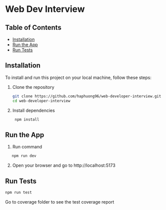 # Web Dev Interview

## Table of Contents

- [Installation](#installation)
- [Run the App](#run-the-app)
- [Run Tests](#run-tests)

## Installation

To install and run this project on your local machine, follow these steps:

1. Clone the repository

   ```bash
   git clone https://github.com/haphuong96/web-developer-interview.git
   cd web-developer-interview
   ```

2. Install dependencies

   ```bash
    npm install
   ```

## Run the App

1. Run command

```bash
   npm run dev
```

2. Open your browser and go to http://localhost:5173

## Run Tests

```bash
npm run test
```

Go to coverage folder to see the test coverage report
